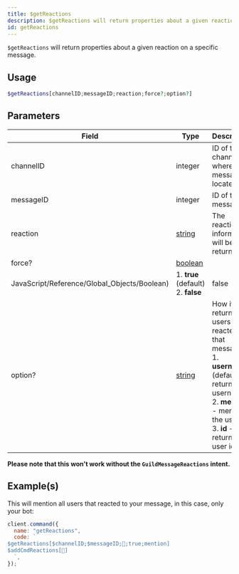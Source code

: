 ```yaml
---
title: $getReactions
description: $getReactions will return properties about a given reaction on a specific message.
id: getReactions
---
```


`$getReactions` will return properties about a given reaction on a specific message.

## Usage

```php
$getReactions[channelID;messageID;reaction;force?;option?]
```

## Parameters

| Field                                        | Type                                                                                                | Description                                                                                                                                                                                         | Required |
| -------------------------------------------- | --------------------------------------------------------------------------------------------------- | --------------------------------------------------------------------------------------------------------------------------------------------------------------------------------------------------- | :------: |
| channelID                                    | integer                                                                                             | ID of the channel where the message is located in.                                                                                                                                                  |   true   |
| messageID                                    | integer                                                                                             | ID of the message.                                                                                                                                                                                  |   true   |
| reaction                                     | [string](https://developer.mozilla.org/en-US/docs/Web/JavaScript/Reference/Global_Objects/String)   | The reaction its information will be returned of.                                                                                                                                                   |   true   |
| force?                                       | [boolean](https://developer.mozilla.org/en-US/docs/Web/JavaScript/Reference/Global_Objects/Boolean) |
| JavaScript/Reference/Global_Objects/Boolean) | 1. **true** (default) <br /> 2. **false**                                                           | false                                                                                                                                                                                               |
| option?                                      | [string](https://developer.mozilla.org/en-US/docs/Web/JavaScript/Reference/Global_Objects/String)   | How it will return the users who reacted to that message <br /> 1. **username** (default) - returns the usernames <br /> 2. **mention** - mentions the users <br /> 3. **id** - returns the user id |  false   |

**Please note that this won't work without the `GuildMessageReactions` intent.**

## Example(s)

This will mention all users that reacted to your message, in this case, only your bot:

```javascript
client.command({
  name: "getReactions",
  code: `
$getReactions[$channelID;$messageID;👋;true;mention]
$addCmdReactions[👋]
  `,
});
```
